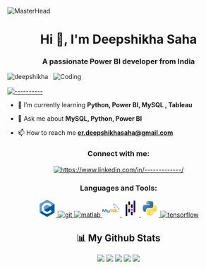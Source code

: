 ![MasterHead](https://miro.medium.com/v2/resize:fit:1400/1*awH0QdyBOyPuBxrLXMrqmQ.gif)
<h1 align="center">Hi 👋, I'm Deepshikha Saha</h1>
<h3 align="center">A passionate Power BI developer from India</h3>

<img align="right" alt="Coding" width="400" src="https://i.pinimg.com/originals/e7/26/c7/e726c74ac081eed50feee1433d12c998.gif">
<p align="left"> <img src="https://komarev.com/ghpvc/?username=deepshikhasaha&label=Profile%20views&color=0e75b6&style=flat" alt="deepshikha" /> </p>

<p align="left"> <a href="https://www.linkedin.com/in/deepshikha-saha-a20401241" target="_blank"><img align="center" src="https://img.icons8.com/color/2x/linkedin-circled.png" alt="----------" height="40" width="40" /></a> </p>

- 🌱 I’m currently learning **Python, Power BI, MySQL , Tableau**

- 💬 Ask me about **MySQL, Python, Power BI**

- 📫 How to reach me **er.deepshikhasaha@gmail.com**

<h3 align="center">Connect with me:</h3>
<p align="center">
<a href="https://www.linkedin.com/in/deepshikha-saha-a20401241" target="blank"><img align="center" src="https://img.icons8.com/color/2x/linkedin-circled.png" alt="https://www.linkedin.com/in/-------------/" height="40" width="40" /></a>



 </p>

<h3 align="center">Languages and Tools:</h3>
<p align="center">  <a href="https://www.cprogramming.com/" target="_blank" rel="noreferrer"> <img src="https://raw.githubusercontent.com/devicons/devicon/master/icons/c/c-original.svg" alt="c" width="40" height="40"/> </a> <a href="https://git-scm.com/" target="_blank" rel="noreferrer"> <img src="https://www.vectorlogo.zone/logos/git-scm/git-scm-icon.svg" alt="git" width="40" height="40"/> </a> <a href="https://www.mathworks.com/" target="_blank" rel="noreferrer"> <img src="https://upload.wikimedia.org/wikipedia/commons/2/21/Matlab_Logo.png" alt="matlab" width="40" height="40"/> </a> <a href="https://www.mysql.com/" target="_blank" rel="noreferrer"> <img src="https://raw.githubusercontent.com/devicons/devicon/master/icons/mysql/mysql-original-wordmark.svg" alt="mysql" width="40" height="40"/> </a> <a href="https://pandas.pydata.org/" target="_blank" rel="noreferrer"> <img src="https://raw.githubusercontent.com/devicons/devicon/2ae2a900d2f041da66e950e4d48052658d850630/icons/pandas/pandas-original.svg" alt="pandas" width="40" height="40"/> </a> <a href="https://www.python.org" target="_blank" rel="noreferrer"> <img src="https://raw.githubusercontent.com/devicons/devicon/master/icons/python/python-original.svg" alt="python" width="40" height="40"/> </a> <a href="https://www.tensorflow.org" target="_blank" rel="noreferrer"> <img src="https://www.vectorlogo.zone/logos/tensorflow/tensorflow-icon.svg" alt="tensorflow" width="40" height="40"/> </a> </p>
<h2 align="center">📊 My Github Stats</h2>
<p align="center">
<img src="http://github-profile-summary-cards.vercel.app/api/cards/profile-details?username=deepshikhasaha&theme=solarized_dark">
<img src="http://github-profile-summary-cards.vercel.app/api/cards/repos-per-language?username=deepshikhasaha&theme=solarized_dark">
<img src="http://github-profile-summary-cards.vercel.app/api/cards/most-commit-language?username=deepshikhasaha&theme=solarized_dark">
<img src="http://github-profile-summary-cards.vercel.app/api/cards/stats?username=deepshikhasaha&theme=solarized_dark">
<img src="http://github-profile-summary-cards.vercel.app/api/cards/productive-time?username=deepshikhasaha&theme=solarized_dark&utcOffset=8">
	
</p>
